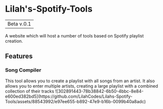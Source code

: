 # Lilah's-Spotify-Tools
<table><tr><td>Beta v.0.1</td></tr></table>

A website which will host a number of tools based on Spotify playlist creation.

<h2>Features</h2>

<h3>Song Compiler</h3>
This tool allows you to create a playlist with all songs from an artist. It also allows you to enter multiple artists, creating a large playlist with a combined collection of their tracks
![302891443-78b38842-6b50-4bbc-8e84-e600ed382bd5](https://github.com/LilahCodes/Lilahs-Spotify-Tools/assets/88543992/e97ee655-b892-47e9-b16b-0099b40a8adc)



